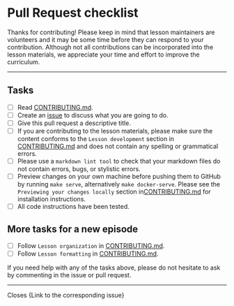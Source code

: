 # Pull Request checklist

Thanks for contributing!
Please keep in mind that lesson maintainers are volunteers and it may be some time before they can respond to your contribution. Although not all contributions can be incorporated into the lesson materials, we appreciate your time and effort to improve the curriculum.

* * *

## Tasks

- [ ] Read [CONTRIBUTING.md](https://github.com/ESMValGroup/tutorial/blob/master/CONTRIBUTING.md).
- [ ] Create an [issue](https://github.com/ESMValGroup/tutorial/issues) to discuss what you are going to do.
- [ ] Give this pull request a descriptive title.
- [ ] If you are contributing to the lesson materials, please make sure the content conforms to the `Lesson development` section in [CONTRIBUTING.md](https://github.com/ESMValGroup/tutorial/blob/master/CONTRIBUTING.md) and does not contain any spelling or grammatical errors. 
- [ ] Please use a `markdown lint tool` to check that your markdown files do not contain errors, bugs, or stylistic errors.
- [ ] Preview changes on your own machine before pushing them to GitHub by running `make serve`, alternatively `make docker-serve`. Please see the `Previewing your changes locally` section in[CONTRIBUTING.md](https://github.com/ESMValGroup/tutorial/blob/master/CONTRIBUTING.md) for installation instructions.
- [ ] All code instructions have been tested.

## More tasks for a new episode

- [ ] Follow `Lesson organization` in [CONTRIBUTING.md](https://github.com/ESMValGroup/tutorial/blob/master/CONTRIBUTING.md).
- [ ] Follow `Lesson formatting` in [CONTRIBUTING.md](https://github.com/ESMValGroup/tutorial/blob/master/CONTRIBUTING.md).

If you need help with any of the tasks above, please do not hesitate to ask by commenting in the issue or pull request.

* * *

Closes {Link to the corresponding issue}
